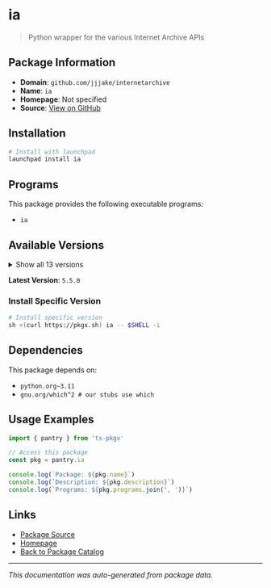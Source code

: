 # ia

> Python wrapper for the various Internet Archive APIs

## Package Information

- **Domain**: `github.com/jjjake/internetarchive`
- **Name**: `ia`
- **Homepage**: Not specified
- **Source**: [View on GitHub](https://github.com/pkgxdev/pantry/tree/main/projects/github.com/jjjake/internetarchive/package.yml)

## Installation

```bash
# Install with launchpad
launchpad install ia
```

## Programs

This package provides the following executable programs:

- `ia`

## Available Versions

<details>
<summary>Show all 13 versions</summary>

- `5.5.0`, `5.4.1`, `5.4.0`, `5.3.0`, `5.2.1`
- `5.1.0`, `5.0.5`, `5.0.3`, `5.0.0`, `4.1.0`
- `4.0.1`, `3.7.0`, `3.4.0`

</details>

**Latest Version**: `5.5.0`

### Install Specific Version

```bash
# Install specific version
sh <(curl https://pkgx.sh) ia -- $SHELL -i
```

## Dependencies

This package depends on:

- `python.org~3.11`
- `gnu.org/which^2 # our stubs use which`

## Usage Examples

```typescript
import { pantry } from 'ts-pkgx'

// Access this package
const pkg = pantry.ia

console.log(`Package: ${pkg.name}`)
console.log(`Description: ${pkg.description}`)
console.log(`Programs: ${pkg.programs.join(', ')}`)
```

## Links

- [Package Source](https://github.com/pkgxdev/pantry/tree/main/projects/github.com/jjjake/internetarchive/package.yml)
- [Homepage](#)
- [Back to Package Catalog](../../../package-catalog.md)

---

*This documentation was auto-generated from package data.*
